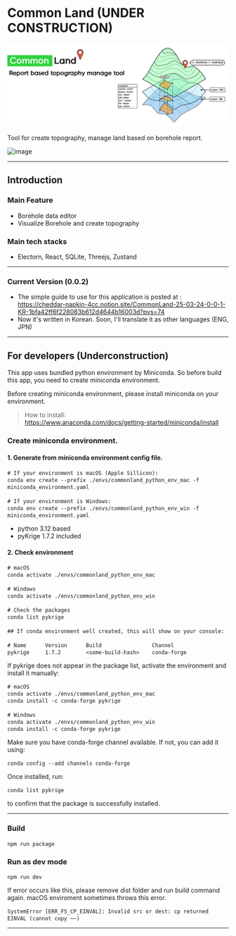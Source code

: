 # Common Land (UNDER CONSTRUCTION)
![alt text](doc/readme/mainpage.png)

Tool for create topography, manage land based on borehole report.

![image](https://github.com/user-attachments/assets/c6425a4a-88c2-455a-af97-f308a50fc835)


---

## Introduction

### Main Feature
- Borehole data editor
- Visualize Borehole and create topography

### Main tech stacks
- Electorn, React, SQLite, Threejs, Zustand

---

### Current Version (0.0.2)
- The simple guide to use for this application is posted at : <br/>
  https://cheddar-napkin-4cc.notion.site/CommonLand-25-03-24-0-0-1-KR-1bfa42ff6f228083b612d4644b16003d?pvs=74
- Now it's written in Korean. Soon, I'll translate it as other languages (ENG, JPN)

---

## For developers (Underconstruction)

This app uses bundled python environment by Miniconda. So before build this app, you need to create miniconda environment.

Before creating miniconda environment, please install miniconda on your environment.
> How to install: <br/>
> https://www.anaconda.com/docs/getting-started/miniconda/install

### Create miniconda environment.
#### 1. Generate from miniconda environment config file.
```shell
# If your environment is macOS (Apple Sillicon):
conda env create --prefix ./envs/commonland_python_env_mac -f miniconda_environment.yaml

# If your environment is Windows:
conda env create --prefix ./envs/commonland_python_env_win -f miniconda_environment.yaml
```
- python 3.12 based
- pyKrige 1.7.2 included

#### 2. Check environment
```shell
# macOS
conda activate ./envs/commonland_python_env_mac

# Windows
conda activate ./envs/commonland_python_env_win

# Check the packages
conda list pykrige

## If conda environment well created, this will show on your console:

# Name      Version      Build                Channel
pykrige     1.7.2        <some-build-hash>    conda-forge
```

If pykrige does not appear in the package list, activate the environment and install it manually:

```shell
# macOS
conda activate ./envs/commonland_python_env_mac
conda install -c conda-forge pykrige

# Windows
conda activate ./envs/commonland_python_env_win
conda install -c conda-forge pykrige
```

Make sure you have conda-forge channel available. If not, you can add it using:
```shell
conda config --add channels conda-forge
```
Once installed, run:

```shell
conda list pykrige
```
to confirm that the package is successfully installed.

---

### Build

```shell
npm run package
```

### Run as dev mode
```shell
npm run dev
```

If error occurs like this, please remove dist folder and run build command again. macOS enviroment sometimes throws this error.
```shell
SystemError [ERR_FS_CP_EINVAL]: Invalid src or dest: cp returned EINVAL (cannot copy ~~)
```
---
